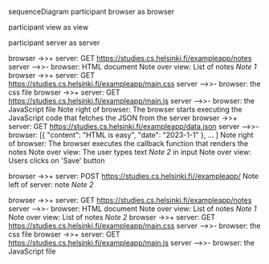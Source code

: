 sequenceDiagram
  participant browser as browser

  participant view as view

  participant server as server

  browser ->>+ server: GET https://studies.cs.helsinki.fi/exampleapp/notes
  server -->>- browser: HTML document
    Note over view: List of notes *Note 1*
  browser ->>+ server: GET https://studies.cs.helsinki.fi/exampleapp/main.css
  server -->>- browser: the css file
  browser ->>+ server: GET https://studies.cs.helsinki.fi/exampleapp/main.js
  server -->>- browser: the JavaScript file
  Note right of browser: The browser starts executing the JavaScript code that fetches the JSON from the server
  browser ->>+ server: GET https://studies.cs.helsinki.fi/exampleapp/data.json
  server -->>- browser: [{ "content": "HTML is easy", "date": "2023-1-1" }, ... ]
  Note right of browser: The browser executes the callback function that renders the notes
  Note over view: The user types text *Note 2* in input
  Note over view: Users clicks on 'Save' button

  browser ->>+ server: POST https://studies.cs.helsinki.fi//exampleapp/
  Note left of server:  note *Note 2*

  browser ->>+ server: GET https://studies.cs.helsinki.fi/exampleapp/notes
  server -->>- browser: HTML document
  Note over view: List of notes *Note 1*
  Note over view: List of notes *Note 2*
  browser ->>+ server: GET https://studies.cs.helsinki.fi/exampleapp/main.css
  server -->>- browser: the css file
  browser ->>+ server: GET https://studies.cs.helsinki.fi/exampleapp/main.js
  server -->>- browser: the JavaScript file